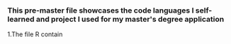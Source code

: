 <h3>This pre-master file showcases the code languages I self-learned and project I used for my master's degree application</h3>

1.The file R contain
